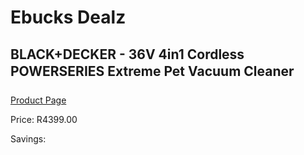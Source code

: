 
# Ebucks Dealz
## BLACK+DECKER - 36V 4in1 Cordless POWERSERIES Extreme Pet Vacuum Cleaner
[Product Page](https://www.ebucks.com/web/shop/productSelected.do?prodId=1153286443&catId=998409624)

Price: R4399.00

Savings: 


	
